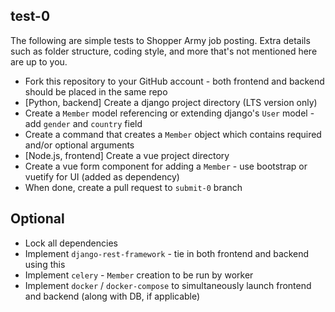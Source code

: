 test-0
------

The following are simple tests to Shopper Army job posting. Extra details such as folder structure, coding style, and more that's not mentioned here are up to you.

* Fork this repository to your GitHub account - both frontend and backend should be placed in the same repo
* [Python, backend] Create a django project directory (LTS version only)
* Create a `Member` model referencing or extending django's `User` model - add `gender` and `country` field
* Create a command that creates a `Member` object which contains required and/or optional arguments
* [Node.js, frontend] Create a vue project directory
* Create a vue form component for adding a `Member` - use bootstrap or vuetify for UI (added as dependency)
* When done, create a pull request to `submit-0` branch


Optional
--------

* Lock all dependencies
* Implement `django-rest-framework` - tie in both frontend and backend using this
* Implement `celery` - `Member` creation to be run by worker
* Implement `docker` / `docker-compose` to simultaneously launch frontend and backend (along with DB, if applicable)
